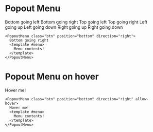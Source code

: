 # Popout Menu
<DemoContainer>
  <PopoutMenu class="btn" position="bottom" direction="left">
    Bottom going left
    <template #menu>
      Menu contents!
      Menu contents!
      Menu contents!
    </template>
  </PopoutMenu>
  <PopoutMenu class="btn" position="bottom" direction="right">
    Bottom going right
    <template #menu>
      Menu contents!
      Menu contents!
      Menu contents!
    </template>
  </PopoutMenu>
  <PopoutMenu class="btn" position="top" direction="left">
    Top going left
    <template #menu>
      Menu contents!
      Menu contents!
      Menu contents!
    </template>
  </PopoutMenu>
  <PopoutMenu class="btn" position="top" direction="right">
    Top going right
    <template #menu>
      Menu contents!
      Menu contents!
      Menu contents!
    </template>
  </PopoutMenu>
  <PopoutMenu class="btn" position="left" direction="up">
    Left going up
    <template #menu>
      Menu contents!
      Menu contents!
      Menu contents!
    </template>
  </PopoutMenu>
  <PopoutMenu class="btn" position="left" direction="down">
    Left going down
    <template #menu>
      Menu contents!
      Menu contents!
      Menu contents!
    </template>
  </PopoutMenu>
  <PopoutMenu class="btn" position="right" direction="up">
    Right going up
    <template #menu>
      Menu contents!
      Menu contents!
      Menu contents!
    </template>
  </PopoutMenu>
  <PopoutMenu class="btn" position="right" direction="down">
    Right going down
    <template #menu>
      Menu contents!
      Menu contents!
      Menu contents!
    </template>
  </PopoutMenu>
</DemoContainer>

```vue
<PopoutMenu class="btn" position="bottom" direction="right">
  Bottom going right
  <template #menu>
    Menu contents!
  </template>
</PopoutMenu>
```

# Popout Menu on hover
<DemoContainer>
  <PopoutMenu class="btn btn-dropdown-animation" position="bottom" direction="right" allow-hover>
    Hover me! <DropdownIcon />
    <template #menu>
      Menu contents!
      Menu contents!
      Menu contents!
    </template>
  </PopoutMenu>
</DemoContainer>

```vue
<PopoutMenu class="btn" position="bottom" direction="right" allow-hover>
  Hover me!
  <template #menu>
    Menu contents!
  </template>
</PopoutMenu>
```
